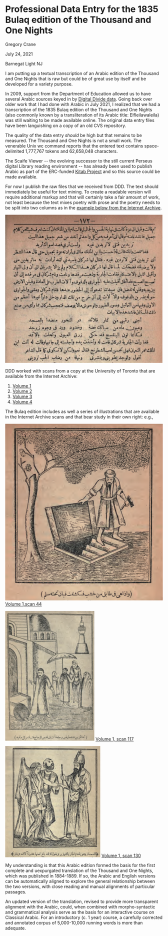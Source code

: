 # Professional Data Entry for the 1835 Bulaq edition of the Thousand and One Nights
Gregory Crane

July 24, 2021

Barnegat Light NJ

I am putting up a textual transcription of an Arabic edition of the Thousand and One Nights that is raw but could be of great use by itself and be developed for a variety purpose.

In 2009, support from the Department of Education allowed us to have several Arabic sources keyed in by [Digital Divide data](https://www.digitaldividedata.com/). Going back over older work that I had done with Arabic in July 2021, I realized that we had a transcription of the 1835 Bulaq edition of the Thousand and One Nights (also commonly known by a transliteration of its Arabic title: Elfleilawaleila) was still waiting to be made available online. The original data entry files have been languishing on a copy of an old CVS repository.

The quality of the data entry *should* be high but that remains to be measured. The Thousand and One Nights is not a small work. The venerable Unix wc command reports that the entered text contains space-delimited 1,777,767 tokens and 62,658,048 characters.

The Scaife Viewer -- the evolving successor to the still current Perseus digital Library reading environment -- has already been used to publish Arabic as part of the ERC-funded [Kitab Project](http://kitab-project.org/) and so this source could be made available. 

For now I publish the raw files that we received from DDD. The text should immediately be useful for text mining. To create a readable version will require additional markup and that will certainly take a fair amount of work, not least because the text mixes poetry with prose and the poetry needs to be split into two columns as in the [example below from the Internet Archive](https://archive.org/details/alflailwalail01bulauoft/page/n180/mode/2up).

![mixes prose with poetry](pageexample.png)

DDD worked with scans from a copy at the University of Toronto that are available from the Internet Archive:

1. [Volume 1](https://archive.org/details/alflailwalail01bulauoft/)
2. [Volume 2](https://archive.org/details/alflailwalail02bulauoft/)
3. [Volume 3](https://archive.org/details/alflailwalail03bulauoft/)
4. [Volume 4](https://archive.org/details/alflailwalail03bulauoft/)

The Bulaq edition includes as well a series of illustrations that are available in the Internet Archive scans and that bear study in their own right: e.g., 

![vol1.44](vol1.44.png)
[Volume 1,scan 44](https://archive.org/details/alflailwalail01bulauoft/page/44/mode/1up)

![vol1.117](vol1.117.png)
[Volume 1, scan 117](https://archive.org/details/alflailwalail01bulauoft/page/117/mode/1up)


![vol1.130](vol1.130.png)
[Volume 1, scan 130](https://archive.org/details/alflailwalail01bulauoft/page/n130/mode/1up)

My understanding is that this Arabic edition formed the basis for the first complete and uexpurgated translation of the Thousand and One Nights, which was published in 1884-1889. If so, the Arabic and English versions can be automatically aligned to explore the general relationship between the two versions, with close reading and manual alignments of particular passages. 

An updated version of the translation, revised to provide more transparent alignment with the Arabic, could, when combined with morpho-syntactic and grammatical analysis serve as the basis for an interactive course on Classical Arabic. For an introductory (c. 1 year) course, a carefully corrected and annotated corpus of 5,000-10,000 running words is more than adequate. 


